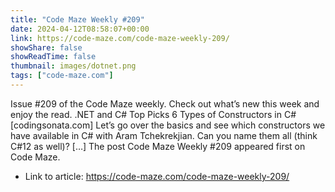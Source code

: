 ```yaml
---
title: "Code Maze Weekly #209"
date: 2024-04-12T08:58:07+00:00
link: https://code-maze.com/code-maze-weekly-209/
showShare: false
showReadTime: false
thumbnail: images/dotnet.png
tags: ["code-maze.com"]
---
```

Issue #209 of the Code Maze weekly. Check out what’s new this week and enjoy the read. .NET and C# Top Picks 6 Types of Constructors in C# [codingsonata.com] Let’s go over the basics and see which constructors we have available in C# with Aram Tchekrekjian. Can you name them all (think C#12 as well)? […]
The post Code Maze Weekly #209 appeared first on Code Maze.

- Link to article: https://code-maze.com/code-maze-weekly-209/